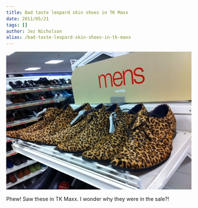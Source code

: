 ```yaml
---
title: Bad taste leopard skin shoes in TK Maxx
date: 2011/05/21
tags: []
author: Jez Nicholson
alias: /bad-taste-leopard-skin-shoes-in-tk-maxx
---
```

<div class='p_embed p_image_embed'>
<a href="/media/getfile/files.posterous.com/jnicho02/IwP5SElQpWMwlkaYyQEALmqZ1pREVFkNBw2rYnPRA3IXYO2KxNbm0oDXcoMP/photo.jpg"><img alt="Photo" height="373" src="/media/getfile/files.posterous.com/jnicho02/QVMB5UkonRNfWmxFpnAj0rVRdorT5QCjHPLeyRML8zXAd5rwGAP2EckiA1r7/photo.jpg.scaled.500.jpg" width="500" /></a>
</div>
<p>Phew! Saw these in TK Maxx. I wonder why they were in the sale?!</p>
